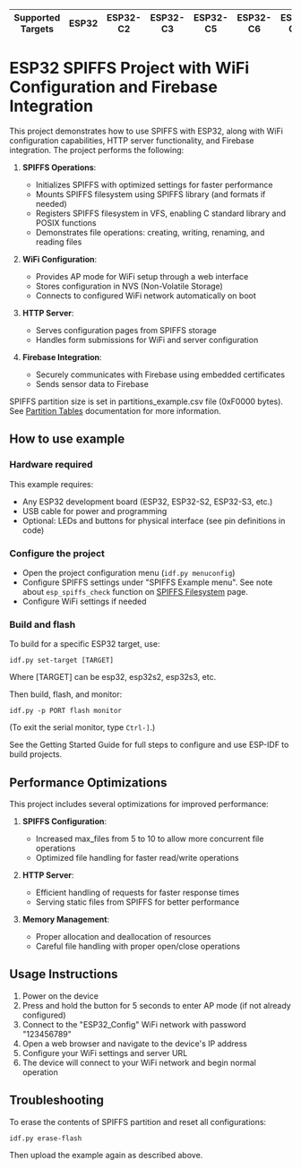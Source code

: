 | Supported Targets | ESP32 | ESP32-C2 | ESP32-C3 | ESP32-C5 | ESP32-C6 | ESP32-C61 | ESP32-H2 | ESP32-P4 | ESP32-S2 | ESP32-S3 |
| ----------------- | ----- | -------- | -------- | -------- | -------- | --------- | -------- | -------- | -------- | -------- |

# ESP32 SPIFFS Project with WiFi Configuration and Firebase Integration

This project demonstrates how to use SPIFFS with ESP32, along with WiFi configuration capabilities, HTTP server functionality, and Firebase integration. The project performs the following:

1. **SPIFFS Operations**:
   - Initializes SPIFFS with optimized settings for faster performance
   - Mounts SPIFFS filesystem using SPIFFS library (and formats if needed)
   - Registers SPIFFS filesystem in VFS, enabling C standard library and POSIX functions
   - Demonstrates file operations: creating, writing, renaming, and reading files

2. **WiFi Configuration**:
   - Provides AP mode for WiFi setup through a web interface
   - Stores configuration in NVS (Non-Volatile Storage)
   - Connects to configured WiFi network automatically on boot

3. **HTTP Server**:
   - Serves configuration pages from SPIFFS storage
   - Handles form submissions for WiFi and server configuration

4. **Firebase Integration**:
   - Securely communicates with Firebase using embedded certificates
   - Sends sensor data to Firebase

SPIFFS partition size is set in partitions_example.csv file (0xF0000 bytes). See [Partition Tables](https://docs.espressif.com/projects/esp-idf/en/latest/api-guides/partition-tables.html) documentation for more information.

## How to use example

### Hardware required

This example requires:
- Any ESP32 development board (ESP32, ESP32-S2, ESP32-S3, etc.)
- USB cable for power and programming
- Optional: LEDs and buttons for physical interface (see pin definitions in code)

### Configure the project

* Open the project configuration menu (`idf.py menuconfig`)
* Configure SPIFFS settings under "SPIFFS Example menu". See note about `esp_spiffs_check` function on [SPIFFS Filesystem](https://docs.espressif.com/projects/esp-idf/en/latest/esp32/api-reference/storage/spiffs.html) page.
* Configure WiFi settings if needed

### Build and flash

To build for a specific ESP32 target, use:

```
idf.py set-target [TARGET]
```

Where [TARGET] can be esp32, esp32s2, esp32s3, etc.

Then build, flash, and monitor:

```
idf.py -p PORT flash monitor
```

(To exit the serial monitor, type ``Ctrl-]``.)

See the Getting Started Guide for full steps to configure and use ESP-IDF to build projects.

## Performance Optimizations

This project includes several optimizations for improved performance:

1. **SPIFFS Configuration**:
   - Increased max_files from 5 to 10 to allow more concurrent file operations
   - Optimized file handling for faster read/write operations

2. **HTTP Server**:
   - Efficient handling of requests for faster response times
   - Serving static files from SPIFFS for better performance

3. **Memory Management**:
   - Proper allocation and deallocation of resources
   - Careful file handling with proper open/close operations

## Usage Instructions

1. Power on the device
2. Press and hold the button for 5 seconds to enter AP mode (if not already configured)
3. Connect to the "ESP32_Config" WiFi network with password "123456789"
4. Open a web browser and navigate to the device's IP address
5. Configure your WiFi settings and server URL
6. The device will connect to your WiFi network and begin normal operation

## Troubleshooting

To erase the contents of SPIFFS partition and reset all configurations:
```
idf.py erase-flash
```

Then upload the example again as described above.